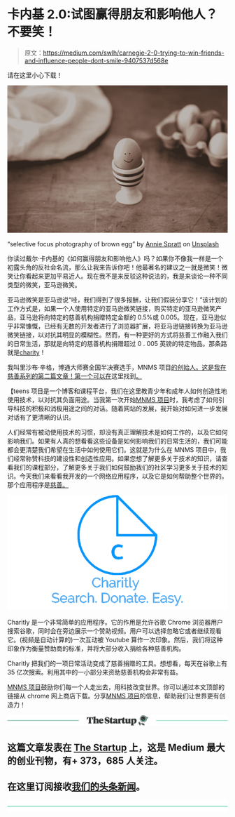 # 卡内基 2.0:试图赢得朋友和影响他人？不要笑！

> 原文：<https://medium.com/swlh/carnegie-2-0-trying-to-win-friends-and-influence-people-dont-smile-9407537d568e>

请在这里小心下载！

![](img/7222a5c6e26f0efd489c9999b66f43c4.png)

“selective focus photography of brown egg” by [Annie Spratt](https://unsplash.com/@anniespratt?utm_source=medium&utm_medium=referral) on [Unsplash](https://unsplash.com?utm_source=medium&utm_medium=referral)

你读过戴尔·卡内基的《如何赢得朋友和影响他人》吗？如果你不像我一样是一个初露头角的反社会名流，那么让我来告诉你吧！他最著名的建议之一就是微笑！微笑让你看起来更加平易近人。现在我不是来反驳这种说法的，我是来谈论一种不同类型的微笑，亚马逊微笑。

亚马逊微笑是亚马逊说“哇，我们得到了很多报酬，让我们假装分享它！”该计划的工作方式是，如果一个人使用特定的亚马逊微笑链接，购买特定的亚马逊微笑产品，亚马逊将向特定的慈善机构捐赠特定金额的 0.5%或 0.005。现在，亚马逊似乎非常慷慨，已经有无数的开发者进行了浏览器扩展，将亚马逊链接转换为亚马逊微笑链接，以对抗其明显的模糊性。然而，有一种更好的方式将慈善工作融入我们的日常生活，那就是向特定的慈善机构捐赠超过 0 . 005 英镑的特定物品。那条路就是[charity](https://chrome.google.com/webstore/detail/charitly/oajfolkiagalddkgaabkdealabfeiebp)！

我叫里沙布·辛格，博通大师赛全国半决赛选手，MNMS 项目[的创始人。这是我在慈善系列的第二篇文章！第一个可以在](http://www.projectmnms.org)这里找到[。](/swlh/forget-google-i-coded-an-app-and-it-will-change-the-world-forever-b0ca3b9cb3f2)

【teens 项目是一个博客和课程平台，我们在这里教青少年和成年人如何创造性地使用技术，以对抗其负面用途。当我第一次开始[MNMS 项目](http://www.projectmnms.org)时，我考虑了如何引导科技的积极和消极用途之间的对话。随着网站的发展，我开始对如何进一步发展对话有了更清晰的认识。

人们经常有被动使用技术的习惯，却没有真正理解技术是如何工作的，以及它如何影响我们。如果有人真的想看看这些设备是如何影响我们的日常生活的，我们可能都会更清楚我们希望在生活中如何使用它们。这就是为什么在 MNMS 项目中，我们经常称赞科技的建设性和创造性应用。如果您想了解更多关于技术的知识，请查看我们的课程部分，了解更多关于我们如何鼓励我们的社区学习更多关于技术的知识。今天我们来看看我开发的一个网络应用程序，以及它是如何帮助整个世界的。那个应用程序是[慈善。](https://cybertheory.github.io/Charitly/)

![](img/ccfe82a25bff5f1ebe3d4ce6cd8c4339.png)

Charitly 是一个非常简单的应用程序。它的作用是允许谷歌 Chrome 浏览器用户搜索谷歌，同时会在旁边展示一个赞助视频。用户可以选择忽略它或者继续观看它。(视频是自动计算的)一次互动被 Youtube 算作一次印象。然后，我们将这种印象作为衡量赞助商的标准，并将大部分收入捐给各种慈善机构。

Charitly 把我们的一项日常活动变成了慈善捐赠的工具。想想看，每天在谷歌上有 35 亿次搜索。利用其中的一小部分来资助慈善机构会非常有益。

[MNMS 项目](http://www.projectmnms.org)鼓励你们每一个人走出去，用科技改变世界。你可以通过本文顶部的链接从 chrome 网上商店下载。分享[MNMS 项目](http://www.projectmnms.org)的信息，帮助我们让世界更有创造力！

[![](img/308a8d84fb9b2fab43d66c117fcc4bb4.png)](https://medium.com/swlh)

## 这篇文章发表在 [The Startup](https://medium.com/swlh) 上，这是 Medium 最大的创业刊物，有+ 373，685 人关注。

## 在这里订阅接收[我们的头条新闻](http://growthsupply.com/the-startup-newsletter/)。

[![](img/b0164736ea17a63403e660de5dedf91a.png)](https://medium.com/swlh)